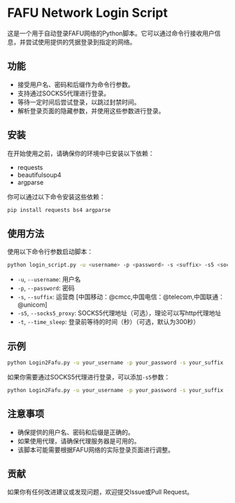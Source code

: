 
# FAFU Network Login Script

这是一个用于自动登录FAFU网络的Python脚本。它可以通过命令行接收用户信息，并尝试使用提供的凭据登录到指定的网络。

## 功能

- 接受用户名、密码和后缀作为命令行参数。
- 支持通过SOCKS5代理进行登录。
- 等待一定时间后尝试登录，以跳过封禁时间。
- 解析登录页面的隐藏参数，并使用这些参数进行登录。

## 安装

在开始使用之前，请确保你的环境中已安装以下依赖：

- requests
- beautifulsoup4
- argparse

你可以通过以下命令安装这些依赖：

```bash
pip install requests bs4 argparse
````

## 使用方法

使用以下命令行参数启动脚本：

```bash
python login_script.py -u <username> -p <password> -s <suffix> -s5 <socks5_proxy> -t <time_sleep>
```

- `-u`, `--username`: 用户名
- `-p`, `--password`: 密码
- `-s`, `--suffix`: 运营商 [中国移动：@cmcc,中国电信：@telecom,中国联通：@unicom]
- `-s5`, `--socks5_proxy`: SOCKS5代理地址（可选），理论可以写http代理地址
- `-t`, `--time_sleep`: 登录前等待的时间（秒）（可选，默认为300秒）

## 示例

```bash
python Login2Fafu.py -u your_username -p your_password -s your_suffix
```

如果你需要通过SOCKS5代理进行登录，可以添加`-s5`参数：

```bash
python Login2Fafu.py -u your_username -p your_password -s your_suffix -s5 "socks5://127.0.0.1:1080"
```

## 注意事项

- 确保提供的用户名、密码和后缀是正确的。
- 如果使用代理，请确保代理服务器是可用的。
- 该脚本可能需要根据FAFU网络的实际登录页面进行调整。

## 贡献

如果你有任何改进建议或发现问题，欢迎提交Issue或Pull Request。